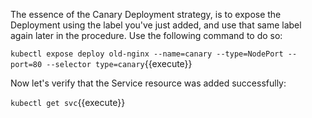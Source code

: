 The essence of the Canary Deployment strategy, is to expose the Deployment using the label you've just added, and use that same label again later in the procedure. Use the following command to do so:

`kubectl expose deploy old-nginx --name=canary --type=NodePort --port=80 --selector type=canary`{{execute}}

Now let's verify that the Service resource was added successfully:

`kubectl get svc`{{execute}}
